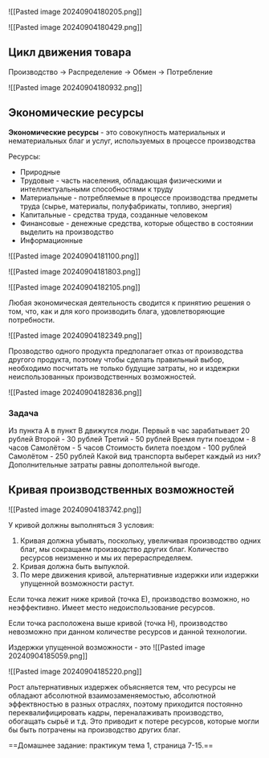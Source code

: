 ![[Pasted image 20240904180205.png]]

![[Pasted image 20240904180429.png]]
## Цикл движения товара 

Производство -> Распределение -> Обмен -> Потребление

![[Pasted image 20240904180932.png]]
## Экономические ресурсы

**Экономические ресурсы** - это совокупность материальных и нематериальных благ и услуг, используемых в процессе производства

Ресурсы:
- Природные
- Трудовые - часть населения, обладающая физическими и интеллектуальными способностями к труду
- Материальные - потребляемые в процессе производства предметы труда (сырье, материалы, полуфабрикаты, топливо, энергия)
- Капитальные - средства труда, созданные человеком 
- Финансовые - денежные средства, которые общество в состоянии выделить на производство
- Информационные

![[Pasted image 20240904181100.png]]

![[Pasted image 20240904181803.png]]

![[Pasted image 20240904182105.png]]

Любая экономическая деятельность сводится к принятию решения о том, что, как и для кого производить блага, удовлетворяющие потребности.

![[Pasted image 20240904182349.png]]

Прозводство одного продукта предполагает отказ от производства другого продукта, поэтому чтобы сделать правильный выбор, необходимо посчитать не только будущие затраты, но и издежрки неиспользованных производственных возможностей.

![[Pasted image 20240904182836.png]]

### Задача
Из пункта А в пункт В движутся люди.
Первый в час зарабатывает 20 рублей
Второй - 30 рублей
Третий - 50 рублей
Время пути поездом - 8 часов
Самолётом - 5 часов
Стоимость билета поездом - 100 рублей
Самолётом - 250 рублей
Какой вид транспорта выберет каждый из них?
Дополнительные затраты равны дополтельной выгоде.
## Кривая производственных возможностей

![[Pasted image 20240904183742.png]]

У кривой должны выполняться 3 условия:
1. Кривая должна убывать, поскольку, увеличивая производство одних благ, мы сокращаем производство других благ. Количество ресурсов неизменно и мы их перераспределяем. 
2. Кривая должна быть выпуклой.
3. По мере движения кривой, альтернативные издержки или издержки упущенной возможности растут.

Если точка лежит ниже кривой (точка Е), производство возможно, но неэффективно. Имеет место недоиспользование ресурсов. 

Если точка расположена выше кривой (точка H), производство невозможно при данном количестве ресурсов и данной технологии. 

Издержки упущенной возможности - это 
![[Pasted image 20240904185059.png]]

![[Pasted image 20240904185220.png]]

Рост альтернативных издержек объясняется тем, что ресурсы не обладают абсолютной взаимозаменяемостью, абсолютной эффектвностью в разных отраслях, поэтому приходится постоянно переквалифицировать кадры, переналаживать производство, обогащать сырьё и т.д. Это приводит к потере ресурсов, которые могли бы быть потрачены на производство других благ.

==Домашнее задание: практикум тема 1, страница 7-15.==

